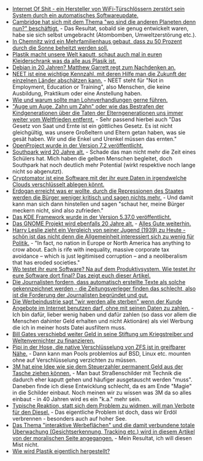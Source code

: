 * [Internet Of Shit - ein Hersteller von WiFi-Türschlössern zerstört sein System durch ein automatisches Softwareupdate.](https://www.heise.de/newsticker/meldung/Fehlerhaftes-Firmware-Update-legt-smarte-Tuerschloesser-lahm-3798706.html)
* [Cambridge hat sich mit dem Thema "wo sind die anderen Planeten denn nun?" beschäftigt.](https://blog.fefe.de/?ts=a76e12f7) - Das Resultat, sobald sie genug entwickelt waren, habe sie sich selbst umgebracht (Atombomben, Umweltzerstörung etc.).
* [In Chemnitz wird ein Mehrfamilienhaus gebaut, dass zu 50 Prozent durch die Sonne beheitzt werden soll.](http://www.sonnenseite.com/de/wirtschaft/neues-mehrfamilien-sonnenhaus-projekt-in-chemnitz.html)
* [Plastik macht unsere Welt kaputt, schaut auch mal in euren Kleiderschrank was da alle aus Plasik ist.](http://www.sonnenseite.com/de/umwelt/synthetik-kleidung-bedroht-die-weltmeere.html)
* [Debian in 20 Jahren? Matthew Garrett regt zum Nachdenken an.](https://www.pro-linux.de/news/1/25040/matthew-garrett-%C3%BCber-debians-zukunft.html)
* [NEET ist eine wichtige Kennzahl, mit deren Hilfe man die Zukunft der einzelnen Länder abschätzen kann.](https://www.heise.de/tp/features/Eurostat-Die-abgehaengte-Jugend-in-EU-Staaten-3798969.html) - NEET steht für "Not in Employment, Education or Training", also Menschen, die keine Ausbildung, Praktikum oder eine Anstellung haben.
* [Wie und warum sollte man Lohnverhandlungen gerne führen.](https://opensource.com/article/17/8/how-negotiate-your-salary)
* ["Auge um Auge, Zahn um Zahn" oder wie das Bestrafen der Kindgenerationen über die Taten der Elterngenerationen uns immer weiter vom Weltfrieden entfernt.](http://npr.news.eulu.info/2017/08/14/die-ewigen-raecher-und-vergelter/?pk_campaign=feed&pk_kwd=die-ewigen-raecher-und-vergelter) - Sehr passend hierbei auch "Das Gesetz von Saat und Ernte ist ein göttliches Gesetz. Es ist nicht gleichgültig, was unsere Großeltern und Eltern getan haben, was sie gesät haben. Wir und die Enkel und Urenkel müssen das ernten."
* [OpenProject wurde in der Version 7.2 veröffentlicht.](https://www.pro-linux.de/news/1/25042/openproject-72-freigegeben.html)
* [Southpark wird 20 Jahre alt.](https://www.golem.de/news/south-park-20-jahre-vulgaere-gelungene-gesellschaftskritik-1708-129464.html) - Schade das man nicht mehr die Zeit eines Schülers hat. Mich haben die gelben Menschen begleitet, doch Southpark hat noch deutlich mehr Potential (wirkt respektive noch lange nicht so abgenutzt).
* [Cryptomator ist eine Software mit der ihr eure Daten in irgendwelche Clouds verschlüsselt ablegen könnt.](https://cryptomator.org/)
* [Erdogan erreicht was er wollte, durch die Repressionen des Staates werden die Bürger weniger kritisch und sagen nichts mehr.](https://www.heise.de/newsticker/meldung/Tuerkei-Kraeftige-Selbstzensur-nach-gescheitertem-Coup-3801643.html) - Und damit kann man sich dann hinstellen und sagen "schaut her, meine Bürger meckern nicht, sind also zufrieden."
* [Das KDE Framework wurde in der Version 5.37.0 veröffentlicht.](https://www.pro-linux.de/news/1/25045/kde-frameworks-5370-freigegeben.html)
* [Das GNOME Projekt wird ebenfalls 20 Jahre alt.](https://www.gnome.org/news/2017/08/twenty-years-strong/) - [Alles Gute weiterhin.](http://www.happybirthdaygnome.org/)
* [Harry Leslie zieht ein Vergleich von seiner Jugend (1939) zu Heute - schön ist das nicht denn die Allgemeinheit interessiert sich zu wenig für Politik.](https://www.theguardian.com/commentisfree/2017/aug/14/1939-second-world-war-fascist-thundering-approach-hitler) - "In fact, no nation in Europe or North America has anything to crow about. Each is rife with inequality, massive corporate tax avoidance – which is just legitimised corruption – and a neoliberalism that has eroded societies."
* [Wo testet ihr eure Software? Na auf dem Produktivsystem. Wie testet ihr eure Software dort final? Das zeigt euch dieser Artikel.](https://opensource.com/article/17/8/testing-production)
* [Die Journalisten fordern, dass automatisch erstellte Texte als solche gekennzeichnet werden - die Zeitungsverleger finden das schlecht, also ist die Forderung der Journalisten begründet und gut.](https://www.heise.de/newsticker/meldung/Nachrichten-von-Algorithmen-Journalisten-fordern-Kennzeichnung-3802269.html)
* [Die Werbeindustrie sagt "wir werden alle sterben" wenn der Kunde Angebote im Internet benutzen darf, ohne mit seinen Daten zu zahlen.](https://www.heise.de/newsticker/meldung/Online-Werbung-AB-greift-E-Privacy-Plaene-der-EU-an-3802343.html) - Ich bin dafür, lieber wenig haben und dafür zahlen (so dass vor allem die Menschen dahinter Geld erhalten und nicht Aktionäre) als viel Werbung die ich in meiner hosts Datei ausfiltern muss.
* [Bill Gates verschiebd weiter Geld in seine Stiftung um Kriegstreiber und Weltenvernichter zu finanzieren.](https://www.heise.de/newsticker/meldung/Bill-Gates-gibt-64-Millionen-Microsoft-Aktien-ab-3802577.html)
* [Pipi in der Hose, die native Verschlüsselung von ZFS ist in greifbarer Nähe.](https://www.pro-linux.de/news/1/25049/zfs-f%C3%BCr-linux-erh%C3%A4lt-verschl%C3%BCsselungsoption.html) - Dann kann man Pools problemlos auf BSD, Linux etc. mounten ohne auf Verschlüsselung verzichten zu müssen.
* [3M hat eine Idee wie sie dem Steuerzahler permanent Geld aus der Tasche ziehen können.](https://www.golem.de/news/3m-verkehrsschilder-informieren-autonom-fahrende-autos-1708-129491.html) - Man baut Straßenschilder mit Technik die dadurch eher kaputt gehen und häufiger ausgetauscht werden "muss". Daneben finde ich diese Entwicklung schlecht, da es am Ende "Magie" in die Schilder einbaut. Noch meinen wir zu wissen was 3M da so alles einbaut - in 40 Jahren wird es ein "k.a." mehr sein.
* [Typische Reaktion, statt sich dem Problem zu widmen, will man Verbote für den Diesel.](https://www.heise.de/tp/features/Dieselgate-oder-wie-man-sich-selbst-beluegt-3801714.html) - Das eigentliche Problem ist doch, dass wir Erdöl verbrennen - besonders auch auf hoher See.
* [Das Thema "interaktive Werbeflächen" und die damit verbundene totale Überwachung (Gesichtserkennung, Tracking etc.) wird in diesem Artikel von der moralischen Seite angegangen.](https://www.heise.de/tp/features/Neue-Spione-in-den-Strassen-auf-den-Plaetzen-und-in-den-Laeden-3797118.html) - Mein Resultat, ich will diesen Mist nicht.
* [Wie wird Plastik eigentlich hergestellt?](https://www.careelite.de/was-ist-plastik)
